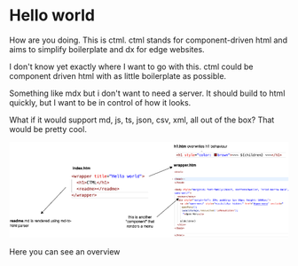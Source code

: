 # Hello world

How are you doing. This is ctml. ctml stands for component-driven html and aims to simplify boilerplate and dx for edge websites.

I don't know yet exactly where I want to go with this. ctml could be component driven html with as little boilerplate as possible.

Something like mdx but i don't want to need a server. It should build to html quickly, but I want to be in control of how it looks.

What if it would support md, js, ts, json, csv, xml, all out of the box? That would be pretty cool.

![overview](./overview.drawio.png)

Here you can see an overview
